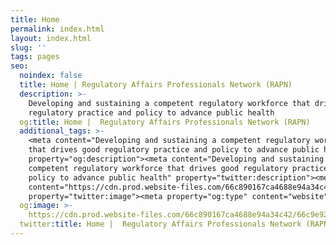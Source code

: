 ```yaml
---
title: Home
permalink: index.html
layout: index.html
slug: ''
tags: pages
seo:
  noindex: false
  title: Home | Regulatory Affairs Professionals Network (RAPN)
  description: >-
    Developing and sustaining a competent regulatory workforce that drives good
    regulatory practice and policy to advance public health
  og:title: Home |  Regulatory Affairs Professionals Network (RAPN)
  additional_tags: >-
    <meta content="Developing and sustaining a competent regulatory workforce
    that drives good regulatory practice and policy to advance public health"
    property="og:description"><meta content="Developing and sustaining a
    competent regulatory workforce that drives good regulatory practice and
    policy to advance public health" property="twitter:description"><meta
    content="https://cdn.prod.website-files.com/66c890167ca4688e94a34c42/66c9e923fdfb4395bce9c260_Navy%20And%20Grey%20Classic%20Initials%20Attorney%20Law%20Logo%20Design%20(1)-p-800.png"
    property="twitter:image"><meta property="og:type" content="website">
  og:image: >-
    https://cdn.prod.website-files.com/66c890167ca4688e94a34c42/66c9e923fdfb4395bce9c260_Navy%20And%20Grey%20Classic%20Initials%20Attorney%20Law%20Logo%20Design%20(1)-p-800.png
  twitter:title: Home |  Regulatory Affairs Professionals Network (RAPN)
---
```



